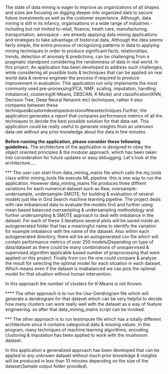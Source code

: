 The state of data mining is eager to improve as organizations of all shapes and sizes are focusing on digging deeper into organized data to secure future investments as well as the customer experience. Although, data mining is still in its infancy, organisations in a wide range of industries - including but not limited to retail, ﬁnance, heath care, manufacturing, transportation, aerospace - are already applying data mining applications and strategies to take advantage of historical data. Although the idea seems fairly simple, the entire process of recognizing patterns in data to applying mining techniques in order to produce signiﬁcant facts, relationships, trends, detection of anomaly & predictions, can be challenging from a pragmatic standpoint considering the randomness of data in real world. In this project, An application has been developed to address such challenges, while considering all possible tools & techniques that can be applied on real world data & reverse engineer the process if required to produce improvement in evaluation. This application not only implements the most commonly used pre-processing(PCA, NMF, scaling, imputation, handling imbalance), clustering(K-Means, DBSCAN, K-Mode) and classiﬁcation(KNN, Decision Tree, Deep Neural Network etc) techniques; rather it also compares between these techniques&customdevelopedversionofthesetechniques.Further, the application generates a report that compares performance metrics of all the techniques to decide the best possible solution for that data-set. This application could be really useful to generate insights from an unknown data-set without any prior knowledge about the data in few minutes.



******Before running the application, please consider these following guidelines.******
The architecture of the application is designed to obey the object oriented principles & the modular approach, which has been taken into 
consideration for future updates or easy debugging. Let's look at the architecture.....

*** The user can start from data_mining_mains file which calls the my_tools class within mining_tools file execute ML pipeline. this is one way to run the application. However data_mining_mains file produces three diffrent variations for each numerical dataset such as Raw, oversample-undersample, undersample-SMOTE; for building & evaluation of several models just like in Grid Search machine learning pipeline. The project deals with raw imbalanced data to evaluate the models first and further using mean based balanced oversampling & undersampling methodology and further undersampling & SMOTE approach to deal with imbalance in the dataset. For each of these 3 iterations several plots will be saved inside an autogenerated folder that has a meaningful name to identify the variation for example imbalance with the name of the dataset. Also within each autogenerated directory, there will be an autogenerated csv file which will contain performance metrics of over 250 models(Depending on type of data/dataset as there could be many combinations of unsupervised & supervised algorithm applicable based number of preprocessing that were applied on this project. Finally from csv file one could compare & analyze the result for selecting the optimal model for each situation in each dataset. Which means even if the dataset is imabalanced 
we can pick the optimal model for that situation without human intervention.

In this approach the number of clusters for K-Means is not Known.

**** The other approach is to run the Use-Dendrogram file which will generate a dendrogram for that dataset which can be very helpful to decide
how many clusters can work really well with the dataset as a way of feature engineering. so after that data_mining_mains script can be invoked.

*** The other approach is to run testimpute file which has a totally different architecture since it contains categorical data & missing values.
In this program, many techniques of machine learning algorithms, encoding, clustoring & imputation has been applied to work with the mushroom dataset.

In this application a generalized approach has been developed that can be applied to any unknown dataset without much prior knowledge & insights will be produced in less than 10 minutes depending on the size of the dataset(Sample output folder provided).
